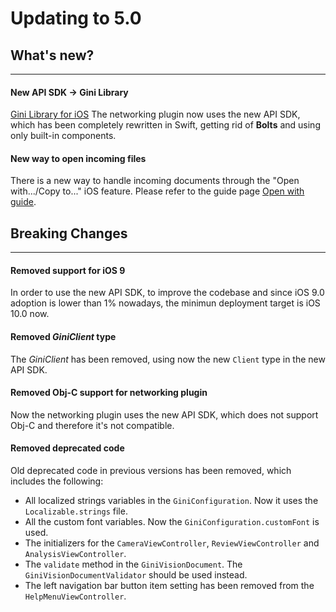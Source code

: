 Updating to 5.0
=============================

## What's new?
---

#### New API SDK -> Gini Library
[Gini Library for iOS](https://github.com/gini/gini-ios)
The networking plugin now uses the new API SDK, which has been completely rewritten in Swift, getting rid of  **Bolts** and using only built-in components.

#### New way to open incoming files
There is a new way to handle incoming documents through the "Open with.../Copy to..." iOS feature. Please refer to the guide page [Open with guide](open-with-guide.html).

## Breaking Changes
---

#### Removed support for iOS 9
In order to use the new API SDK, to improve the codebase and since iOS 9.0 adoption is lower than 1% nowadays, the minimun deployment target is iOS 10.0 now.

#### Removed _GiniClient_ type
The _GiniClient_ has been removed, using now the new `Client` type in the new API SDK.

#### Removed Obj-C support for networking plugin
Now the networking plugin uses the new API SDK, which does not support Obj-C and therefore it's not compatible.

#### Removed deprecated code
Old deprecated code in previous versions has been removed, which includes the following:
* All localized strings variables in the `GiniConfiguration`. Now it uses the `Localizable.strings` file.
* All the custom font variables. Now the `GiniConfiguration.customFont` is used.
* The initializers for the `CameraViewController`, `ReviewViewController` and `AnalysisViewController`.
* The `validate` method in the `GiniVisionDocument`. The `GiniVisionDocumentValidator` should be used instead.
* The left navigation bar button item setting has been removed from the `HelpMenuViewController`.
